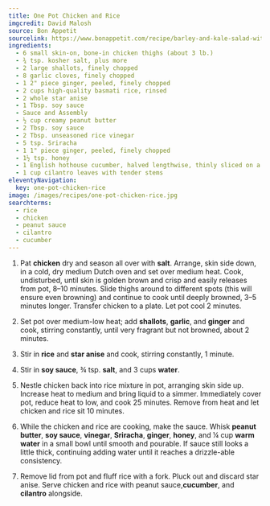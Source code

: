 ```yaml
---
title: One Pot Chicken and Rice
imgcredit: David Malosh
source: Bon Appetit
sourcelink: https://www.bonappetit.com/recipe/barley-and-kale-salad-with-golden-beets-and-feta
ingredients:
  - 6 small skin-on, bone-in chicken thighs (about 3 lb.)
  - ¾ tsp. kosher salt, plus more
  - 2 large shallots, finely chopped
  - 8 garlic cloves, finely chopped
  - 1 2" piece ginger, peeled, finely chopped
  - 2 cups high-quality basmati rice, rinsed
  - 2 whole star anise
  - 1 Tbsp. soy sauce
  - Sauce and Assembly
  - ½ cup creamy peanut butter
  - 2 Tbsp. soy sauce
  - 2 Tbsp. unseasoned rice vinegar
  - 5 tsp. Sriracha
  - 1 1" piece ginger, peeled, finely chopped
  - 1½ tsp. honey
  - 1 English hothouse cucumber, halved lengthwise, thinly sliced on a diagonal
  - 1 cup cilantro leaves with tender stems
eleventyNavigation:
  key: one-pot-chicken-rice
image: /images/recipes/one-pot-chicken-rice.jpg
searchterms:
  - rice
  - chicken
  - peanut sauce
  - cilantro
  - cucumber
---
```


1. Pat **chicken** dry and season all over with **salt**. Arrange, skin side down, in a cold, dry medium Dutch oven and set over medium heat. Cook, undisturbed, until skin is golden brown and crisp and easily releases from pot, 8–10 minutes. Slide thighs around to different spots (this will ensure even browning) and continue to cook until deeply browned, 3–5 minutes longer. Transfer chicken to a plate. Let pot cool 2 minutes.

2. Set pot over medium-low heat; add **shallots**, **garlic**, and **ginger** and cook, stirring constantly, until very fragrant but not browned, about 2 minutes.

3. Stir in **rice** and **star anise** and cook, stirring constantly, 1 minute.

4. Stir in **soy sauce**, ¾ tsp. **salt**, and 3 cups **water**.

5. Nestle chicken back into rice mixture in pot, arranging skin side up. Increase heat to medium and bring liquid to a simmer. Immediately cover pot, reduce heat to low, and cook 25 minutes. Remove from heat and let chicken and rice sit 10 minutes.

6. While the chicken and rice are cooking, make the sauce. Whisk **peanut butter**, **soy sauce**, **vinegar**, **Sriracha**, **ginger**, **honey**, and ¼ cup **warm water** in a small bowl until smooth and pourable. If sauce still looks a little thick, continuing adding water until it reaches a drizzle-able consistency.

7. Remove lid from pot and fluff rice with a fork. Pluck out and discard star anise. Serve chicken and rice with peanut sauce,**cucumber**, and **cilantro** alongside.
